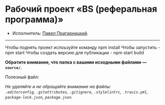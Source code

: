 # Рабочий проект «BS (реферальная программа)» 

* Исполнитель: [Павел Пригарницкий](https://t.me/pashaprig).

---
Чтобы поднять проект испоьзуйте команду npm install
Чтобы запустить - npm start
Чтобы создать версию для публикации - npm start build


**Обратите внимание, что папка с вашими исходными файлами — `source/`.**

Полезный файл:

_Не удаляйте и не обращайте внимание на файлы:_<br>
_`.editorconfig`, `.gitattributes`, `.gitignore`, `.stylelintrc`, `.travis.yml`, `package-lock.json`, `package.json`._

